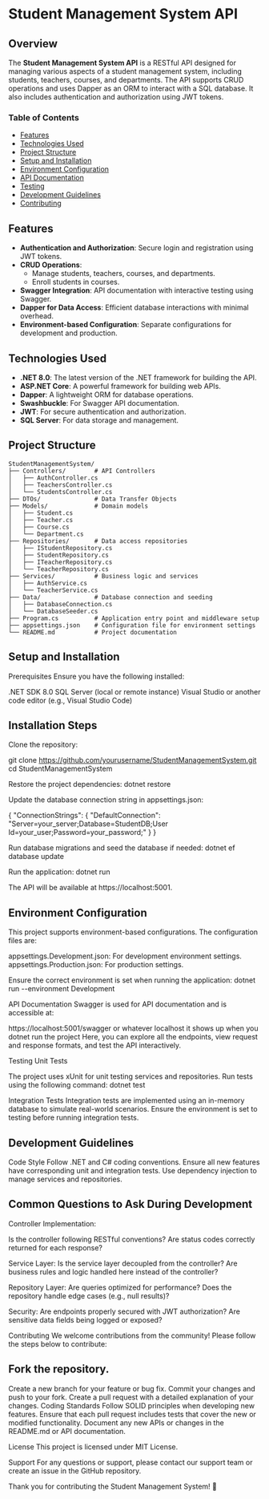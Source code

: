 # Student Management System API

## Overview

The **Student Management System API** is a RESTful API designed for managing various aspects of a student management system, including students, teachers, courses, and departments. The API supports CRUD operations and uses Dapper as an ORM to interact with a SQL database. It also includes authentication and authorization using JWT tokens.

### Table of Contents

- [Features](#features)
- [Technologies Used](#technologies-used)
- [Project Structure](#project-structure)
- [Setup and Installation](#setup-and-installation)
- [Environment Configuration](#environment-configuration)
- [API Documentation](#api-documentation)
- [Testing](#testing)
- [Development Guidelines](#development-guidelines)
- [Contributing](#contributing)

## Features

- **Authentication and Authorization**: Secure login and registration using JWT tokens.
- **CRUD Operations**:
  - Manage students, teachers, courses, and departments.
  - Enroll students in courses.
- **Swagger Integration**: API documentation with interactive testing using Swagger.
- **Dapper for Data Access**: Efficient database interactions with minimal overhead.
- **Environment-based Configuration**: Separate configurations for development and production.

## Technologies Used

- **.NET 8.0**: The latest version of the .NET framework for building the API.
- **ASP.NET Core**: A powerful framework for building web APIs.
- **Dapper**: A lightweight ORM for database operations.
- **Swashbuckle**: For Swagger API documentation.
- **JWT**: For secure authentication and authorization.
- **SQL Server**: For data storage and management.

## Project Structure

```plaintext
StudentManagementSystem/
├── Controllers/        # API Controllers
│   ├── AuthController.cs
│   ├── TeachersController.cs
│   └── StudentsController.cs
├── DTOs/               # Data Transfer Objects
├── Models/             # Domain models
│   ├── Student.cs
│   ├── Teacher.cs
│   ├── Course.cs
│   └── Department.cs
├── Repositories/       # Data access repositories
│   ├── IStudentRepository.cs
│   ├── StudentRepository.cs
│   ├── ITeacherRepository.cs
│   └── TeacherRepository.cs
├── Services/           # Business logic and services
│   ├── AuthService.cs
│   └── TeacherService.cs
├── Data/               # Database connection and seeding
│   ├── DatabaseConnection.cs
│   └── DatabaseSeeder.cs
├── Program.cs          # Application entry point and middleware setup
├── appsettings.json    # Configuration file for environment settings
└── README.md           # Project documentation
```
## Setup and Installation
Prerequisites
Ensure you have the following installed:

.NET SDK 8.0
SQL Server (local or remote instance)
Visual Studio or another code editor (e.g., Visual Studio Code)

## Installation Steps
Clone the repository:

git clone https://github.com/yourusername/StudentManagementSystem.git
cd StudentManagementSystem

Restore the project dependencies:
dotnet restore

Update the database connection string in appsettings.json:

{
  "ConnectionStrings": {
    "DefaultConnection": "Server=your_server;Database=StudentDB;User Id=your_user;Password=your_password;"
  }
}

Run database migrations and seed the database if needed:
dotnet ef database update

Run the application:
dotnet run

The API will be available at https://localhost:5001.

## Environment Configuration
This project supports environment-based configurations. The configuration files are:

appsettings.Development.json: For development environment settings.
appsettings.Production.json: For production settings.

Ensure the correct environment is set when running the application:
dotnet run --environment Development

API Documentation
Swagger is used for API documentation and is accessible at:

https://localhost:5001/swagger or whatever localhost it shows up when you dotnet run the project
Here, you can explore all the endpoints, view request and response formats, and test the API interactively.

Testing
Unit Tests

The project uses xUnit for unit testing services and repositories. Run tests using the following command:
dotnet test

Integration Tests
Integration tests are implemented using an in-memory database to simulate real-world scenarios. Ensure the environment is set to testing before running integration tests.

## Development Guidelines

Code Style
Follow .NET and C# coding conventions.
Ensure all new features have corresponding unit and integration tests.
Use dependency injection to manage services and repositories.

## Common Questions to Ask During Development
Controller Implementation:

Is the controller following RESTful conventions?
Are status codes correctly returned for each response?

Service Layer:
Is the service layer decoupled from the controller?
Are business rules and logic handled here instead of the controller?

Repository Layer:
Are queries optimized for performance?
Does the repository handle edge cases (e.g., null results)?

Security:
Are endpoints properly secured with JWT authorization?
Are sensitive data fields being logged or exposed?

Contributing
We welcome contributions from the community! Please follow the steps below to contribute:

## Fork the repository.
Create a new branch for your feature or bug fix.
Commit your changes and push to your fork.
Create a pull request with a detailed explanation of your changes.
Coding Standards
Follow SOLID principles when developing new features.
Ensure that each pull request includes tests that cover the new or modified functionality.
Document any new APIs or changes in the README.md or API documentation.

License
This project is licensed under MIT License.

Support
For any questions or support, please contact our support team or create an issue in the GitHub repository.

Thank you for contributing the Student Management System! 🎉
